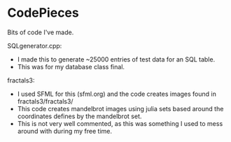 # CodePieces
Bits of code I've made.

SQLgenerator.cpp:
 - I made this to generate ~25000 entries of test data for an SQL table.
 - This was for my database class final.

fractals3:
 - I used SFML for this (sfml.org) and the code creates images found in fractals3/fractals3/
 - This code creates mandelbrot images using julia sets based around the coordinates defines by the mandelbrot set.
 - This is not very well commented, as this was something I used to mess around with during my free time.
